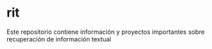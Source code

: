 # rit
Este repositorio contiene información y proyectos importantes sobre recuperación de información textual
